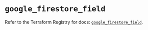 # `google_firestore_field`

Refer to the Terraform Registry for docs: [`google_firestore_field`](https://registry.terraform.io/providers/hashicorp/google/6.37.0/docs/resources/firestore_field).
